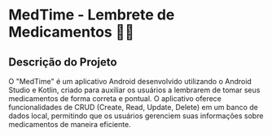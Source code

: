 # MedTime - Lembrete de Medicamentos 💊📅

## Descrição do Projeto

O "MedTime" é um aplicativo Android desenvolvido utilizando o Android Studio e Kotlin, criado para auxiliar os usuários a lembrarem de tomar seus medicamentos de forma correta e pontual. O aplicativo oferece funcionalidades de CRUD (Create, Read, Update, Delete) em um banco de dados local, permitindo que os usuários gerenciem suas informações sobre medicamentos de maneira eficiente.
